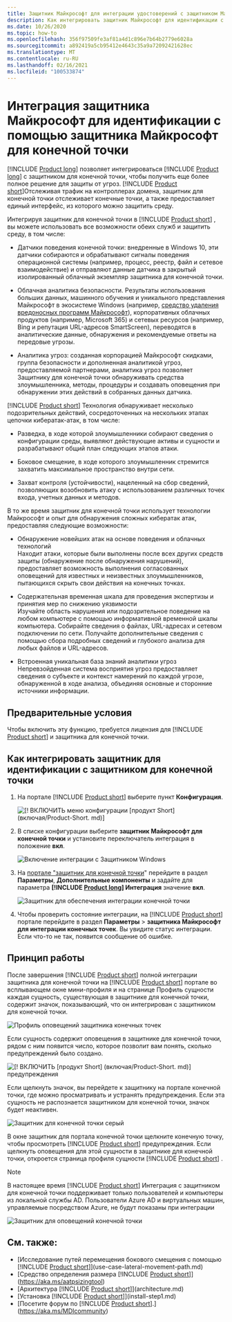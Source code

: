 ```yaml
---
title: Защитник Майкрософт для интеграции удостоверений с защитником Майкрософт для конечной точки
description: Как интегрировать защитник Майкрософт для идентификации с защитником Майкрософт для конечной точки для полного покрытия угроз
ms.date: 10/26/2020
ms.topic: how-to
ms.openlocfilehash: 356f97509fe3af81a4d1c896e7b64b2779e6028a
ms.sourcegitcommit: a892419a5cb95412e4643c35a9a72092421628ec
ms.translationtype: MT
ms.contentlocale: ru-RU
ms.lasthandoff: 02/16/2021
ms.locfileid: "100533874"
---
```

# <a name="integrate-microsoft-defender-for-identity-with-microsoft-defender-for-endpoint"></a>Интеграция защитника Майкрософт для идентификации с помощью защитника Майкрософт для конечной точки

[!INCLUDE [Product long](includes/product-long.md)] позволяет интегрироваться [!INCLUDE [Product long](includes/product-long.md)] с защитником для конечной точки, чтобы получить еще более полное решение для защиты от угроз. [!INCLUDE [Product short](includes/product-short.md)]Отслеживая трафик на контроллерах домена, защитник для конечной точки отслеживает конечные точки, а также предоставляет единый интерфейс, из которого можно защитить среду.

Интегрируя защитник для конечной точки в [!INCLUDE [Product short](includes/product-short.md)] , вы можете использовать все возможности обеих служб и защитить среду, в том числе:

- Датчики поведения конечной точки: внедренные в Windows 10, эти датчики собираются и обрабатывают сигналы поведения операционной системы (например, процесс, реестр, файл и сетевое взаимодействие) и отправляют данные датчика в закрытый изолированный облачный экземпляр защитника для конечной точки.

- Облачная аналитика безопасности. Результаты использования больших данных, машинного обучения и уникального представления Майкрософт в экосистеме Windows (например, [средство удаления вредоносных программ Майкрософт](https://www.microsoft.com/download/malicious-software-removal-tool-details.aspx)), корпоративных облачных продуктов (например, Microsoft 365) и сетевых ресурсов (например, Bing и репутация URL-адресов SmartScreen), переводятся в аналитические данные, обнаружения и рекомендуемые ответы на передовые угрозы.

- Аналитика угроз: созданная корпорацией Майкрософт скидками, группа безопасности и дополненная аналитикой угроз, предоставляемой партнерами, аналитика угроз позволяет Защитнику для конечной точки обнаруживать средства злоумышленника, методы, процедуры и создавать оповещения при обнаружении этих действий в собранных данных датчика.

[!INCLUDE [Product short](includes/product-short.md)] Технология обнаруживает несколько подозрительных действий, сосредоточенных на нескольких этапах цепочки кибератак-атак, в том числе:

- Разведка, в ходе которой злоумышленники собирают сведения о конфигурации среды, выявляют действующие активы и сущности и разрабатывают общий план следующих этапов атаки.

- Боковое смещение, в ходе которого злоумышленник стремится захватить максимальное пространство внутри сети.

- Захват контроля (устойчивости), нацеленный на сбор сведений, позволяющих возобновить атаку с использованием различных точек входа, учетных данных и методов.

В то же время защитник для конечной точки использует технологии Майкрософт и опыт для обнаружения сложных кибератак атак, предоставляя следующие возможности:

- Обнаружение новейших атак на основе поведения и облачных технологий  
Находит атаки, которые были выполнены после всех других средств защиты (обнаружение после обнаружения нарушений), предоставляет возможность выполнения согласованных оповещений для известных и неизвестных злоумышленников, пытающихся скрыть свои действия на конечных точках.

- Содержательная временная шкала для проведения экспертизы и принятия мер по снижению уязвимости  
Изучайте область нарушения или подозрительное поведение на любом компьютере с помощью информативной временной шкалы компьютера. Собирайте сведения о файлах, URL-адресах и сетевом подключении по сети. Получайте дополнительные сведения с помощью сбора подробных сведений и глубокого анализа для любых файлов и URL-адресов.

- Встроенная уникальная база знаний аналитики угроз  
Непревзойденная система восприятия угроз предоставляет сведения о субъекте и контекст намерений по каждой угрозе, обнаруженной в ходе анализа, объединяя основные и сторонние источники информации.

## <a name="prerequisites"></a>Предварительные условия

Чтобы включить эту функцию, требуется лицензия для [!INCLUDE [Product short](includes/product-short.md)] и защитника для конечной точки.

<a name="how-to-integrate-azure-atp-with-microsoft-defender-atp"></a>

## <a name="how-to-integrate-defender-for-identity-with-defender-for-endpoint"></a>Как интегрировать защитник для идентификации с защитником для конечной точки

1. На портале [!INCLUDE [Product short](includes/product-short.md)] выберите пункт **Конфигурация**.

    ![[! ВКЛЮЧИТЬ меню конфигурации [продукт Short] (включая/Product-Short. md)]](media/msde-configuration.png)
1. В списке конфигурации выберите **защитник Майкрософт для конечной точки** и установите переключатель интеграция в положение **вкл**.

    ![Включение интеграции с Защитником Windows](media/msde-enable-integration.png)

1. На [портале "защитник для конечной точки](https://securitycenter.windows.com/preferences/advanced)" перейдите в раздел **Параметры**, **Дополнительные компоненты** и задайте для параметра **[!INCLUDE [Product long](includes/product-long.md)] Интеграция** значение **вкл**.

    ![Защитник для обеспечения интеграции конечной точки](media/msde-enable.png)

1. Чтобы проверить состояние интеграции, на [!INCLUDE [Product short](includes/product-short.md)] портале перейдите в раздел **Параметры**  >  **защитника Майкрософт для интеграции конечных точек**. Вы увидите статус интеграции. Если что-то не так, появится сообщение об ошибке.

## <a name="how-it-works"></a>Принцип работы

После завершения [!INCLUDE [Product short](includes/product-short.md)] полной интеграции защитника для конечной точки на [!INCLUDE [Product short](includes/product-short.md)] портале во всплывающем окне мини-профиля и на странице Профиль сущности каждая сущность, существующая в защитнике для конечной точки, содержит значок, показывающий, что он интегрирован с защитником для конечной точки.

 ![Профиль оповещений защитника конечных точек](media/profile-alerts-msde.png)

Если сущность содержит оповещения в защитнике для конечной точки, рядом с ним появится число, которое позволит вам понять, сколько предупреждений было создано.

 ![[! ВКЛЮЧИТЬ [продукт Short] (включая/Product-Short. md)] предупреждения](media/msde-icon-alerts.png)

Если щелкнуть значок, вы перейдете к защитнику на портале конечной точки, где можно просматривать и устранять предупреждения. Если эта сущность не распознается защитником для конечной точки, значок будет неактивен.

 ![Защитник для конечной точки серый](media/msde-grey.png)

В окне защитник для портала конечной точки щелкните конечную точку, чтобы просмотреть [!INCLUDE [Product short](includes/product-short.md)] предупреждения. Если щелкнуть оповещения для этой сущности в защитнике для конечной точки, откроется страница профиля сущности [!INCLUDE [Product short](includes/product-short.md)] .

 > [!NOTE]
 > В настоящее время [!INCLUDE [Product short](includes/product-short.md)] Интеграция с защитником для конечной точки поддерживает только пользователей и компьютеры из локальной службы AD. Пользователи Azure AD и виртуальных машин, управляемые посредством Azure, не будут показаны при интеграции

![Защитник для оповещений конечной точки](media/msde-alerts.png)

## <a name="see-also"></a>См. также:

- [Исследование путей перемещения бокового смещения с помощью [!INCLUDE [Product short](includes/product-short.md)]](use-case-lateral-movement-path.md)
- [Средство определения размера [!INCLUDE [Product short](includes/product-short.md)]](https://aka.ms/aatpsizingtool)
- [Архитектура [!INCLUDE [Product short](includes/product-short.md)]](architecture.md)
- [Установка [!INCLUDE [Product short](includes/product-short.md)]](install-step1.md)
- [Посетите форум по [!INCLUDE [Product short](includes/product-short.md)].](https://aka.ms/MDIcommunity)
